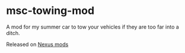 # msc-towing-mod
A mod for my summer car to tow your vehicles if they are too far into a ditch.

Released on [Nexus mods](https://www.nexusmods.com/mysummercar/mods/270)
